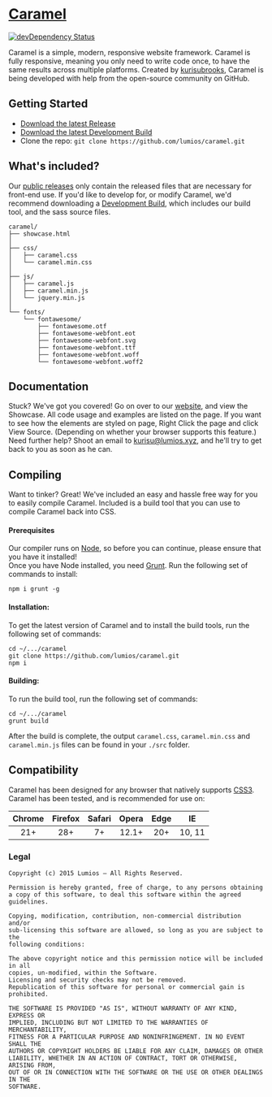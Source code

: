 # [Caramel](http://caramel.ga)

[![devDependency Status](https://david-dm.org/lumios/caramel/dev-status.svg)](https://david-dm.org/lumios/caramel#info=devDependencies)

Caramel is a simple, modern, responsive website framework. Caramel is fully responsive, meaning you only need to write code once, to have the same results across multiple platforms. Created by [kurisubrooks](https://kurisubrooks.com), Caramel is being developed with help from the open-source community on GitHub.

## Getting Started
- [Download the latest Release](https://github.com/lumios/caramel/releases)
- [Download the latest Development Build](https://github.com/lumios/caramel/archive/master.zip)
- Clone the repo: ```git clone https://github.com/lumios/caramel.git```

## What's included?
Our [public releases](https://github.com/lumios/caramel/releases) only contain the released files that are necessary for front-end use. If you'd like to develop for, or modify Caramel, we'd recommend downloading a [Development Build](https://github.com/lumios/caramel/archive/master.zip), which includes our build tool, and the sass source files.

```
caramel/
├── showcase.html
│
├── css/
│   ├── caramel.css
│   └── caramel.min.css
│
├── js/
│   ├── caramel.js
│   ├── caramel.min.js
│   └── jquery.min.js
│
└── fonts/
    └── fontawesome/
        ├── fontawesome.otf
        ├── fontawesome-webfont.eot
        ├── fontawesome-webfont.svg
        ├── fontawesome-webfont.ttf
        ├── fontawesome-webfont.woff
        └── fontawesome-webfont.woff2
```

## Documentation
Stuck? We've got you covered! Go on over to our [website](http://caramel.ga/), and view the Showcase. All code usage and examples are listed on the page. If you want to see how the elements are styled on page, Right Click the page and click View Source. (Depending on whether your browser supports this feature.) Need further help? Shoot an email to [kurisu@lumios.xyz](mailto:kurisu@lumios.xyz), and he'll try to get back to you as soon as he can.

## Compiling
Want to tinker? Great! We've included an easy and hassle free way for you to easily compile Caramel.
Included is a build tool that you can use to compile Caramel back into CSS.

#### Prerequisites
Our compiler runs on [Node](https://nodejs.org/), so before you can continue, please ensure that you have it installed!  
Once you have Node installed, you need [Grunt](http://gruntjs.com/). Run the following set of commands to install:
```
npm i grunt -g
```

#### Installation:
To get the latest version of Caramel and to install the build tools, run the following set of commands:
```
cd ~/.../caramel
git clone https://github.com/lumios/caramel.git
npm i
```

#### Building:
To run the build tool, run the following set of commands:
```
cd ~/.../caramel
grunt build
```

After the build is complete, the output `caramel.css`, `caramel.min.css` and `caramel.min.js` files can be found in your `./src` folder.

## Compatibility
Caramel has been designed for any browser that natively supports [CSS3](https://html5test.com/). Caramel has been tested, and is recommended for use on:

Chrome | Firefox | Safari | Opera | Edge | IE
:----: | :-----: | :----: | :---: | :--: | :-:
  21+  |   28+   |   7+   | 12.1+ |  20+ | 10, 11

### Legal
```text
Copyright (c) 2015 Lumios – All Rights Reserved.

Permission is hereby granted, free of charge, to any persons obtaining
a copy of this software, to deal this software within the agreed guidelines.

Copying, modification, contribution, non-commercial distribution and/or
sub-licensing this software are allowed, so long as you are subject to the
following conditions:

The above copyright notice and this permission notice will be included in all
copies, un-modified, within the Software.
Licensing and security checks may not be removed.
Republication of this software for personal or commercial gain is prohibited.

THE SOFTWARE IS PROVIDED "AS IS", WITHOUT WARRANTY OF ANY KIND, EXPRESS OR
IMPLIED, INCLUDING BUT NOT LIMITED TO THE WARRANTIES OF MERCHANTABILITY,
FITNESS FOR A PARTICULAR PURPOSE AND NONINFRINGEMENT. IN NO EVENT SHALL THE
AUTHORS OR COPYRIGHT HOLDERS BE LIABLE FOR ANY CLAIM, DAMAGES OR OTHER
LIABILITY, WHETHER IN AN ACTION OF CONTRACT, TORT OR OTHERWISE, ARISING FROM,
OUT OF OR IN CONNECTION WITH THE SOFTWARE OR THE USE OR OTHER DEALINGS IN THE
SOFTWARE.
```
